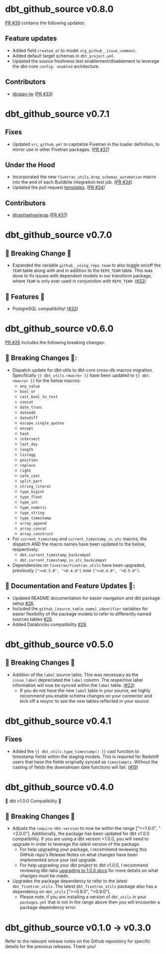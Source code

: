 # dbt_github_source v0.8.0
[PR #39](https://github.com/fivetran/dbt_jira/dbt_github_source/39) contains the following updates:

## Feature updates
- Added field `created_at` to model `stg_github__issue_comment`.
- Added default target schemas in `dbt_project.yml`.
- Updated the source freshness test enablement/disablement to leverage the dbt-core `config: enabled` architecture.

## Contributors
- [@rajan-lw](https://github.com/rajan-lw) ([PR #33](https://github.com/fivetran/dbt_github_source/pull/33))

# dbt_github_source v0.7.1

## Fixes
- Updated `src_github.yml` to capitalize Fivetran in the loader definition, to mirror use in other Fivetran packages. ([PR #37](https://github.com/fivetran/dbt_github_source/pull/37))

## Under the Hood
- Incorporated the new `fivetran_utils.drop_schemas_automation` macro into the end of each Buildkite integration test job. ([PR #34](https://github.com/fivetran/dbt_github_source/pull/34))
- Updated the pull request [templates](/.github). ([PR #34](https://github.com/fivetran/dbt_github_source/pull/34))

## Contributors
- [@raphaelvarieras](https://github.com/raphaelvarieras) ([PR #37](https://github.com/fivetran/dbt_github_source/pull/37))

# dbt_github_source v0.7.0
## 🚨 Breaking Change 🚨
- Expanded the variable `github__using_repo_team` to also toggle on/off the `TEAM` table along with and in addition to the `REPO_TEAM` table. This was done to fix issues with dependent models in our transform package, where `TEAM` is only ever used in conjunction with `REPO_TEAM`. ([#32](https://github.com/fivetran/dbt_github_source/pull/32))

## 🎉 Features 🎉
- PostgreSQL compatibility! ([#32](https://github.com/fivetran/dbt_github_source/pull/32))
# dbt_github_source v0.6.0
[PR #26](https://github.com/fivetran/dbt_github_source/pull/26) includes the following breaking changes:
## 🚨 Breaking Changes 🚨:
- Dispatch update for dbt-utils to dbt-core cross-db macros migration. Specifically `{{ dbt_utils.<macro> }}` have been updated to `{{ dbt.<macro> }}` for the below macros:
    - `any_value`
    - `bool_or`
    - `cast_bool_to_text`
    - `concat`
    - `date_trunc`
    - `dateadd`
    - `datediff`
    - `escape_single_quotes`
    - `except`
    - `hash`
    - `intersect`
    - `last_day`
    - `length`
    - `listagg`
    - `position`
    - `replace`
    - `right`
    - `safe_cast`
    - `split_part`
    - `string_literal`
    - `type_bigint`
    - `type_float`
    - `type_int`
    - `type_numeric`
    - `type_string`
    - `type_timestamp`
    - `array_append`
    - `array_concat`
    - `array_construct`
- For `current_timestamp` and `current_timestamp_in_utc` macros, the dispatch AND the macro names have been updated to the below, respectively:
    - `dbt.current_timestamp_backcompat`
    - `dbt.current_timestamp_in_utc_backcompat`
- Dependencies on `fivetran/fivetran_utils` have been upgraded, previously `[">=0.3.0", "<0.4.0"]` now `[">=0.4.0", "<0.5.0"]`.

## 🎉 Documentation and Feature Updates 🎉:
- Updated README documentation for easier navigation and dbt package setup [#26](https://github.com/fivetran/dbt_github_source/pull/26).
- Included the `github_[source_table_name]_identifier` variables for easier flexibility of the package models to refer to differently named sources tables [#26](https://github.com/fivetran/dbt_github_source/pull/26).
- Added Databricks compatibility [#29](https://github.com/fivetran/dbt_github_source/pull/29).

# dbt_github_source v0.5.0

## 🚨  Breaking Changes 🚨 
- Addition of the `label` source table. This was necessary as the `issue_label` depreciated the `label` column. The respective label information will now be synced within the `label` table. ([#22](https://github.com/fivetran/dbt_github_source/pull/22))
  - If you do not have the new `label` table in your source, we highly recommend you enable schema changes on your connector and kick off a resync to see the new tables reflected in your source.
# dbt_github_source v0.4.1

## Fixes
- Added the `{{ dbt_utils.type_timestamp() }}` cast function to timestamp fields within the staging models. This is required for Redshift users that have the fields originally synced as `timestamptz`. Without the casting of fields the downstream date functions will fail. ([#19](https://github.com/fivetran/dbt_github_source/pull/19))

# dbt_github_source v0.4.0
🎉 dbt v1.0.0 Compatibility 🎉
## 🚨 Breaking Changes 🚨
- Adjusts the `require-dbt-version` to now be within the range [">=1.0.0", "<2.0.0"]. Additionally, the package has been updated for dbt v1.0.0 compatibility. If you are using a dbt version <1.0.0, you will need to upgrade in order to leverage the latest version of the package.
  - For help upgrading your package, I recommend reviewing this GitHub repo's Release Notes on what changes have been implemented since your last upgrade.
  - For help upgrading your dbt project to dbt v1.0.0, I recommend reviewing dbt-labs [upgrading to 1.0.0 docs](https://docs.getdbt.com/docs/guides/migration-guide/upgrading-to-1-0-0) for more details on what changes must be made.
- Upgrades the package dependency to refer to the latest `dbt_fivetran_utils`. The latest `dbt_fivetran_utils` package also has a dependency on `dbt_utils` [">=0.8.0", "<0.9.0"].
  - Please note, if you are installing a version of `dbt_utils` in your `packages.yml` that is not in the range above then you will encounter a package dependency error.

# dbt_github_source v0.1.0 -> v0.3.0
Refer to the relevant release notes on the Github repository for specific details for the previous releases. Thank you!
